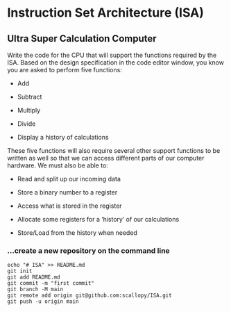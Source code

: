 # Instruction Set Architecture (ISA)

## Ultra Super Calculation Computer

Write the code for the CPU that will support the functions required by the ISA. Based on the design specification in the code editor window, you know you are asked to perform five functions:

- Add

- Subtract

- Multiply

- Divide

- Display a history of calculations

These five functions will also require several other support functions to be written as well so that we can access different parts of our computer hardware. We must also be able to:

- Read and split up our incoming data

- Store a binary number to a register

- Access what is stored in the register

- Allocate some registers for a ‘history’ of our calculations

- Store/Load from the history when needed


### …create a new repository on the command line

```
echo "# ISA" >> README.md
git init
git add README.md
git commit -m "first commit"
git branch -M main
git remote add origin git@github.com:scallopy/ISA.git
git push -u origin main
```
